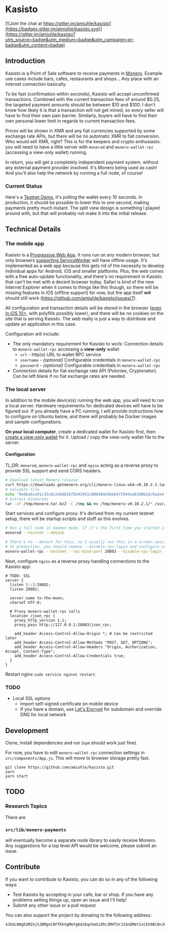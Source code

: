 Kasisto
=======

[![Join the chat at https://gitter.im/amiuhle/kasisto](https://badges.gitter.im/amiuhle/kasisto.svg)](https://gitter.im/amiuhle/kasisto?utm_source=badge&utm_medium=badge&utm_campaign=pr-badge&utm_content=badge)

Introduction
------------

Kasisto is a Point of Sale software to receive payments in [Monero](https://getmonero.org/). Example use cases include bars, cafes, restaurants and shops... Any place with an internet connection basically.

To be fast (confirmation within seconds), Kasisto will accept unconfirmed transactions. Combined with the current transaction fees of around $0.25, the targeted payment amounts should be between $10 and $100. I don't know how likely it is that a transaction will not get mined, so every seller will have to find their own pain barrier. Similarly, buyers will have to find their own personal lower limit in regards to current transaction fees.

Prices will be shown in XMR and any fiat currencies supported by some exchange rate APIs, but there will be no automatic XMR to fiat conversion. Who would sell XMR, right? This is for the keepers and crypto enthusiasts: you will need to have a little server with `monerod` and `monero-wallet-rpc` (accessing a view-only wallet) running.

In return, you will get a completely independent payment system, without any external payment provider involved. It's Monero being used as cash! And you'll also help the network by running a full node, of course!

### Current Status

Here's a [Testnet Demo](https://amiuhle.github.io/kasisto), it's polling the wallet every 10 seconds. In production, it should be possible to lower this to one second, making payments pretty much instant. The split view design is something I played around with, but that will probably not make it into the initial release.

Technical Details
-----------------

### The mobile app

Kasisto is a [Progressive Web App](https://en.wikipedia.org/wiki/Progressive_web_app). It runs run on any modern browser, but only browsers [supporting ServiceWorker](https://jakearchibald.github.io/isserviceworkerready/) will have offline usage. It's implemented as a web app because this gets rid of the necessity to develop individual apps for Android, iOS and smaller platforms. Plus, the web comes with a free auto-update functionality, and there's no requirement in Kasisto that can't be met with a decent browser today. Safari is kind of the new Internet Explorer when it comes to things like this though, so there will be missing features in iOS (offline support) for now, but the app itself ~~will~~ should still work (https://github.com/amiuhle/kasisto/issues/7).

All configuration and transaction details will be stored in the browser ([even in iOS 10+](http://caniuse.com/#feat=indexeddb), with polyfills possibly lower), and there will be no cookies on the site that is serving Kasisto. The web really is just a way to distribute and update an application in this case.

Configuration will include:

* The only mandatory requirement for Kasisto to work: Connection details to `monero-wallet-rpc` accessing a **view-only** wallet
  * `url` - http(s) URL to wallet RPC service
  * `username` - *(optional)* Configurable credentials in `monero-wallet-rpc`
  * `password` - *(optional)* Configurable credentials in `monero-wallet-rpc`
* Connection details for fiat exchange rate API (Poloniex, Cryptonator). Can be left blank if no fiat exchange rates are needed.

### The local server

In addition to the mobile device(s) running the web app, you will need to run a local server. Hardware requirements for dedicated devices will have to be figured out. If you already have a PC running, I will provide instructions how to configure on Ubuntu below, and there will probably be Docker images and sample configurations.

**On your local computer**, create a dedicated wallet for Kasisto first, then [create a view-only wallet](https://github.com/amiuhle/monero-site/blob/eb816710e42229b5c7e6504f48f6dc5ad2fa583a/knowledge-base/user-guides/view_only.md) for it. Upload / copy the view-only wallet file to the server.

#### Configuration

TL;DR: `monerod`, `monero-wallet-rpc` and `nginx` acting as a reverse proxy to provide SSL support and send CORS headers.

```bash
# Download latest Monero release
curl https://downloads.getmonero.org/cli/monero-linux-x64-v0.10.2.1.tar.bz2 > /tmp/monero.tar.bz2
# Validate file
echo "9edba6ca91c35c6c2eb6816f9342931c88648de5beb471943ea63d0b16c9a2e4 /tmp/monero.tar.bz2" | sha256sum -c
# Extract binanries
tar -xf /tmp/monero.tar.bz2 -C /tmp && mv /tmp/monero-v0.10.2.1/* /usr/local/bin/
```

Start services and configure proxy. It's derived from my current testnet setup, there will be startup scripts and stuff as this evolves.

```bash
# Run a full node in daemon mode. If it's the first time you started it, it will take a while to synchronize
monerod --testnet --detach

# There's no --detach for this, so I usually run this in a screen session or separate terminal
# In production, you should remove --disable-rpc-login and configure username / password
monero-wallet-rpc --testnet --rpc-bind-port 28083 --disable-rpc-login --wallet-file /path/to/view-only-wallet
```

Next, configure `nginx` as a reverse proxy handling connections to the Kasisto app:

```nginx
# TODO: SSL
server {
  listen [::]:28082;
  listen 28082;

  server_name to-the-moon;
  charset UTF-8;

  # Proxy monero-wallet-rpc calls
  location /json_rpc {
    proxy_http_version 1.1;
    proxy_pass http://127.0.0.1:28083/json_rpc;

    add_header Access-Control-Allow-Origin *; # Can be restricted later
    add_header Access-Control-Allow-Methods "POST, GET, OPTIONS";
    add_header Access-Control-Allow-Headers "Origin, Authorization, Accept, Content-Type";
    add_header Access-Control-Allow-Credentials true;
  }
}
```

Restart nginx `sudo service nginxn restart`.

### TODO

* Local SSL options
  * Import self-signed certificate on mobile device
  * If you have a domain, use [Let's Encrypt](https://letsencrypt.org/) for subdomain and override DNS for local network

Development
-----------

Clone, install dependencies and run (`npm` should work just fine).

For now, you have to edit `monero-wallet-rpc` connection settings in `src/components/App.js`. This will move to browser storage pretty fast.

```
git clone https://github.com/amiuhle/kasisto.git
yarn
yarn start
```

TODO
----

### Research Topics

There are

### `src/lib/monero-payments`

will eventually become a separate node library to easily receive Monero. Any suggestions for a top level API would be welcome, please submit an issue.

Contribute
----------

If you want to contribute to Kasisto, you can do so in any of the following ways:

* Test Kasisto by accepting in your cafe, bar or shop. If you have any problems setting things up, open an issue and I'll help!
* Submit any other issue or a pull request

You can also support the project by donating to the following address:

```
4JkULN8gD1M1hjSJBMgnC8FTKhVgMeYg6dzbqnhmSiERc3M4TUrJZ4nDMet1vCkh98C8nJWFmEMiAaaDRwWehqAJFrzAq1WNEP4SXgbVNX
```
